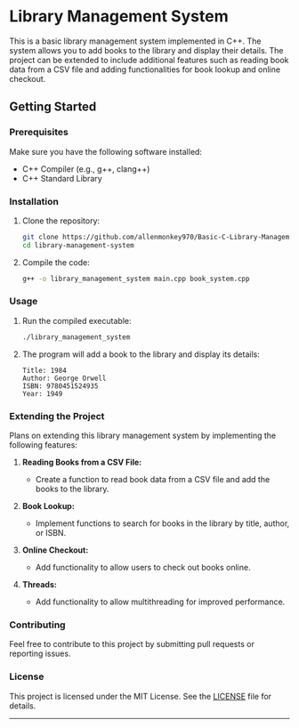 # Library Management System

This is a basic library management system implemented in C++. The system allows you to add books to the library and display their details. The project can be extended to include additional features such as reading book data from a CSV file and adding functionalities for book lookup and online checkout.

## Getting Started

### Prerequisites

Make sure you have the following software installed:
- C++ Compiler (e.g., g++, clang++)
- C++ Standard Library

### Installation

1. Clone the repository:

    ```bash
    git clone https://github.com/allenmonkey970/Basic-C-Library-Management-System.git
    cd library-management-system
    ```

2. Compile the code:

    ```bash
    g++ -o library_management_system main.cpp book_system.cpp
    ```

### Usage

1. Run the compiled executable:

    ```bash
    ./library_management_system
    ```

2. The program will add a book to the library and display its details:

    ```
    Title: 1984
    Author: George Orwell
    ISBN: 9780451524935
    Year: 1949
    ```

### Extending the Project

Plans on extending this library management system by implementing the following features:

1. **Reading Books from a CSV File:**
    - Create a function to read book data from a CSV file and add the books to the library.
    
2. **Book Lookup:**
    - Implement functions to search for books in the library by title, author, or ISBN.

3. **Online Checkout:**
    - Add functionality to allow users to check out books online.

4. **Threads:**
    - Add functionality to allow multithreading for improved performance.

### Contributing

Feel free to contribute to this project by submitting pull requests or reporting issues.

### License

This project is licensed under the MIT License. See the [LICENSE](LICENSE) file for details.

---
